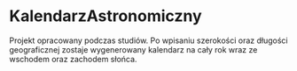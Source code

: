 # KalendarzAstronomiczny
Projekt opracowany podczas studiów. Po wpisaniu szerokości oraz długości geograficznej zostaje wygenerowany kalendarz na cały rok wraz ze wschodem oraz zachodem słońca.
